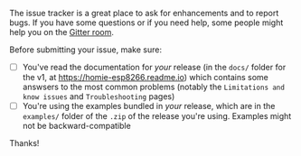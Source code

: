 The issue tracker is a great place to ask for enhancements and to report bugs.
If you have some questions or if you need help, some people might help you on the [Gitter room](https://gitter.im/homie-iot/ESP8266).

Before submitting your issue, make sure:

- [ ] You've read the documentation for *your* release (in the `docs/` folder for the v1, at https://homie-esp8266.readme.io) which contains some answsers to the most common problems (notably the `Limitations and know issues` and `Troubleshooting` pages)
- [ ] You're using the examples bundled in *your* release, which are in the `examples/` folder of the `.zip` of the release you're using. Examples might not be backward-compatible

Thanks!
